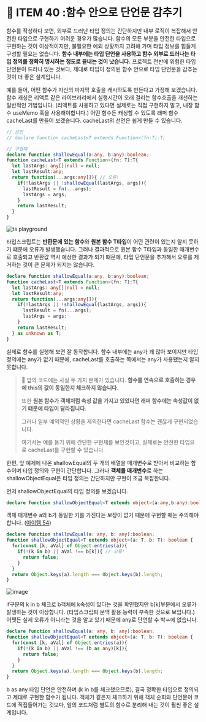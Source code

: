 # 🤫 ITEM 40 :함수 안으로 단언문 감추기

함수를 작성하다 보면, 외부로 드러난 타입 정의는 간단하지만 내부 로직이 복잡해서 안전한 타입으로 구현하기 어려운 경우가 많습니다. 함수의 모든 부분을 안전한 타입으로 구현하는 것이 이상적이지만, 불필요한 예외 상황까지 고려해 가며 타입 정보를 힘들게 구성할 필요는 없습니다. **함수 내부에는 타입 단언을 사용하고 함수 외부로 드러나는 타입 정의를 정확히 명시하는 정도로 끝내는 것이 낫습니다.** 프로젝트 전반에 위험한 타입 단언문이 드러나 있는 것보다, 제대로 타입이 정의된 함수 안으로 타입 단언문을 감추는 것이 더 좋은 설계입니다.

예를 들어, 어떤 함수가 자신의 마지막 호출을 캐시하도록 만든다고 가정해 보겠습니다. 
함수 캐싱은 리액트 같은 라이브러리에서 실행시간이 오래 걸리는 함수호출을 개선하는 일반적인 기법입니다. (리액트를 사용하고 있다면 실제로는 직접 구현하지 말고, 내장 함수 useMemo 훅을 사용해야합니다.) 어떤 함수든 캐싱할 수 있도록 래퍼 함수 cacheLast를 만들어 보겠습니다. cacheLast의 선언은 쉽게 만들 수 있습니다.

```ts
// 선언
// declare function cacheLast<T extends Function>(fn:T):T;

// 구현체
declare function shallowEqual(a:any, b:any):boolean;
function cacheLast<T extends Function>(fn: T):T{
  let lastArgs: any[]|null = null;
  let lastResult:any;
  return function(...args:any[]){ // 오류!
    if(!lastArgs || !shallowEqual(lastArgs, args)){
      lastResult = fn(...args);
      lastArgs = args;
    }
    return lastResult;
  }
}

```

![ts playground](https://github.com/Pyotato/effective_typescript/assets/102423086/81be63b3-a351-431a-9d09-af6690d30ae5)

타입스크립트는 **반환문에 있는 함수**와 **원본 함수 T타입**이 어떤 관련이 있는지 알지 못하기 떄문에 오류가 발생했습니다. 
그러나 결과적으로 원본 함수 T타입과 동일한 매개변수로 호출되고 반환값 역시 예상한 결과가 되기 떄문에, 타입 단언문을 추가해서 오류를 제거하는 것이 큰 문제가 되지는 않습니다. 

```ts
declare function shallowEqual(a:any, b:any):boolean;
function cacheLast<T extends Function>(fn: T):T{
  let lastArgs: any[]|null = null;
  let lastResult:any;
  return function(...args:any[]){ 
    if(!lastArgs || !shallowEqual(lastArgs, args)){
      lastResult = fn(...args);
      lastArgs = args;
    }
    return lastResult;
  } as unknown as T;
}

```
실제로 함수를 실행해 보면 잘 동작합니다. 
함수 내부에는 any가 꽤 많아 보이지만 타입 정의에는 any가 없기 때문에, cacheLast를 호출하는 쪽에서는 any가 사용됐는지 알지 못합니다.

> 📌 앞의 코드에는 사실 두 가지 문제가 있습니다. **함수를 연속으로 호출하는 경우에 this의 값이 동일한지 체크하지 않습니다.**
> 
> 또한 **원본 함수가 객체처럼 속성 값을 가지고 있었다면 래퍼 함수에는 속성값이 없기 떄문에 타입이 달라집니다.**
> 
> 그러나 일부 예외적인 상황을 제외한다면 cacheLast 함수는 괜찮게 구현되었습니다.
> 
> 여기서는 예를 들기 위해 간단한 구현체를 보인것이고, 실제로는 안전한 타입으로 cacheLast를 구현할 수 있습니다.

한편, 앞 예제에 나온 shallowEqual의 두 개의 배열을 매개변수로 받아서 비교하는 함수이며 타입 정의와 구현이 간단합니다. 
그러나 **객체를 매개변수**로 하는 shallowObjectEqual은 타입 정의는 간단하지만 구현이 조금 복잡한니다.

먼저 shallowObjectEqual의 타입 정의를 보겠습니다.

```ts
declare function shallowObjectEqual<T extends object>(a:any,b:any):boolean;
```
객체 매개변수 a와 b가 동일한 키를 가진다는 보장이 없기 때문에 구현할 때는 주의해야합니다. ([아이템 54](#))

```ts
declare function shallowEqual(a: any, b: any):boolean;
function shallowObjectEqual<T extends object>(a: T, b: T): boolean {
  for(const [k, aVal] of Object.entries(a)){
    if(!(k in b) || aVal !== b[k]){ // 오류!
      return false;
    }
  }
  return Object.keys(a).length === Object.keys(b).length;
}
```
![image](https://github.com/Pyotato/effective_typescript/assets/102423086/5066cd9e-7e55-4050-88be-17b8d235c239)

if구문의 k in b 체크로 b객체에 k속성이 있다는 것을 확인했지만 b[k]부분에서 오류가 발생하는 것이 이상합니다. (타입스크립틔 문맥 활용 능력이 부족한 것으로 보입니다.)
어쨋든 실제 오류가 아니라는 것을 알고 있기 때문에 any로 단언할 수 박ㅆ에 없습니다. 

```ts
declare function shallowEqual(a: any, b: any):boolean;
function shallowObjectEqual<T extends object>(a: T, b: T): boolean {
  for(const [k, aVal] of Object.entries(a)){
    if(!(k in b) || aVal !== (b as any)[k]){
      return false;
    }
  }
  return Object.keys(a).length === Object.keys(b).length;
}
```
b as any 타입 단언은 안전하며 (k in b를 체크했으므로), 결국 정확한 타입으로 정의되고 제대로 구현한 함수가 됩니다. 
객체가 같은지 체크하기 위해 객체 순회와 단언문이 코드에 직접들어가는 것보다, 앞의 코드처럼 별도의 함수로 분리해 내는 것이 훨씬 좋은 설계입니다.

